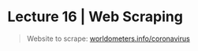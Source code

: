 # Lecture 16 | Web Scraping

> Website to scrape: [worldometers.info/coronavirus](https://www.worldometers.info/coronavirus/)
